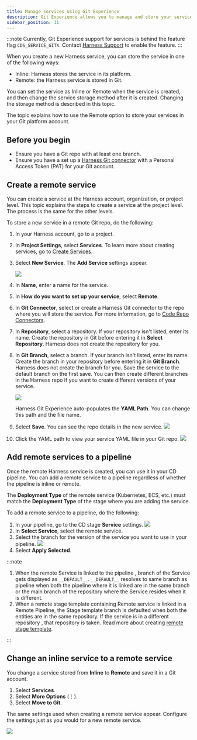```yaml
---
title: Manage services using Git Experience 
description: Git Experience allows you to manage and store your services in Git
sidebar_position: 11
---
```

:::note
Currently, Git Experience support for services is behind the feature flag `CDS_SERVICE_GITX`. Contact [Harness Support](mailto:support@harness.io) to enable the feature.
:::

When you create a new Harness service, you can store the service in one of the following ways:

* Inline: Harness stores the service in its platform.
* Remote: the Harness service is stored in Git.

You can set the service as Inline or Remote when the service is created, and then change the service storage method after it is created. Changing the storage method is described in this topic.

The topic explains how to use the Remote option to store your services in your Git platform account.

## Before you begin

* Ensure you have a Git repo with at least one branch.​
* Ensure you have a set up a [Harness Git connector](/docs/platform/connectors/code-repositories/connect-to-code-repo) with a Personal Access Token (PAT) for your Git account.​

## Create a remote service

You can create a service at the Harness account, organization, or project level. This topic explains the steps to create a service at the project level. The process is the same for the other levels.

To store a new service in a remote Git repo, do the following:

1. In your Harness account, go to a project.
2. In **Project Settings**, select **Services**. To learn more about creating services, go to [Create Services](docs/continuous-delivery/x-platform-cd-features/services/create-services.md).
3. Select **New Service**. The **Add Service** settings appear.
    
    ![](./static/Gitex-service.png) 
4. In **Name**, enter a name for the service.
5. In **How do you want to set up your service**, select **Remote**.
6. In **Git Connector**, select or create a Harness Git connector to the repo where you will store the service.​ For more information, go to [Code Repo Connectors](/docs/category/code-repo-connectors).
7. In **Repository**, select a repository. If your repository isn't listed, enter its name. Create the repository in Git before entering it in **Select Repository**. Harness does not create the repository for you.
8. In **Git Branch**, select a branch. If your branch isn't listed, enter its name. Create the branch in your repository before entering it in **Git Branch**. Harness does not create the branch for you. Save the service to the default branch on the first save. You can then create different branches in the Harness repo if you want to create different versions of your service.
    
    ![](./static/branch-switching.png)
    
    Harness Git Experience auto-populates the **YAML Path**. You can change this path and the file name.
11. Select **Save**. You can see the repo details in the new service.
    ![](./static/save-service-config.png) 
12. Click the YAML path to view your service YAML file in your Git repo.
    ![](./static/service-remote-git.png) 


## Add remote services to a pipeline

Once the remote Harness service is created, you can use it in your CD pipeline. You can add a remote service to a pipeline regardless of whether the pipeline is inline or remote.

The **Deployment Type** of the remote service (Kubernetes, ECS, etc.) must match the **Deployment Type** of the stage where you are adding the service.

 
To add a remote service to a pipeline, do the following:

1. In your pipeline, go to the CD stage **Service** settings.
    ![](./static/stage-service-settings.png)
2. In **Select Service**, select the remote service.
3. Select the branch for the version of the service you want to use in your pipeline.
    ![](./static/branches-adding-services.png)
4. Select **Apply Selected**.

:::note

1. When the remote Service is linked to the pipeline , branch of the Service gets displayed as ``__DEFAULT__``.
``__DEFAULT__`` resolves to same branch as pipeline when both the pipeline where it is linked are in the same branch or the main branch of the repository where the Service resides when it is different.
2. When a remote stage template containing Remote service is linked in a Remote Pipeline, the Stage template branch is defaulted when both the entities are in the same repository. If the service is in a different repository , that repository is taken. Read more about creating [remote stage template](/docs/platform/templates/create-a-remote-stage-template.md).

:::

## Change an inline service to a remote service

You change a service stored from **Inline** to **Remote** and save it in a Git account. 

1. Select **Services**.
2. Select **More Options** (&vellip;). 
3. Select **Move to Git**.

The same settings used when creating a remote service appear. Configure the settings just as you would for a new remote service.

![](./static/inline-to-remote.png) 
